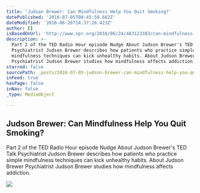 ```yaml
---
title: 'Judson Brewer: Can Mindfulness Help You Quit Smoking?'
datePublished: '2016-07-05T00:45:50.662Z'
dateModified: '2016-06-26T14:37:26.423Z'
author: []
isBasedOnUrl: 'http://www.npr.org/2016/06/24/483123383/can-mindfulness-help-you-quit-smoking'
description: >-
  Part 2 of the TED Radio Hour episode Nudge About Judson Brewer's TED Talk
  Psychiatrist Judson Brewer describes how patients who practice simple
  mindfulness techniques can kick unhealthy habits. About Judson Brewer
  Psychiatrist Judson Brewer studies how mindfulness affects addiction.
starred: false
sourcePath: _posts/2016-07-05-judson-brewer-can-mindfulness-help-you-quit-smoking.md
inFeed: true
hasPage: false
inNav: false
_type: MediaObject

---
```

<article style=""><h1>Judson Brewer: Can Mindfulness Help You Quit Smoking?</h1><p>Part 2 of the TED Radio Hour episode Nudge About Judson Brewer's TED Talk Psychiatrist Judson Brewer describes how patients who practice simple mindfulness techniques can kick unhealthy habits. About Judson Brewer Psychiatrist Judson Brewer studies how mindfulness affects addiction.</p><img src="https://media.npr.org/assets/img/2016/06/22/judsonbrewer_2015p-embed_wide-5e834ddf74b8f5bf7d0181cf101436d79164b714.jpg?s=1400" /></article>